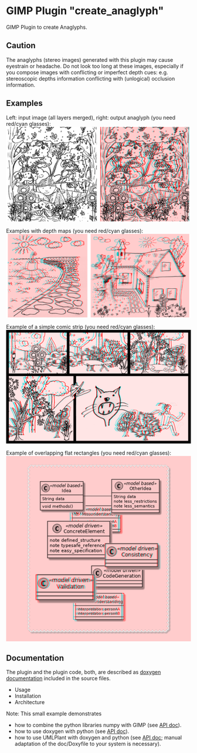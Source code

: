 # GIMP Plugin "create_anaglyph"
GIMP Plugin to create Anaglyphs.
## Caution
The anaglyphs (stereo images) generated with this plugin may cause eyestrain or headache. Do not look too long at these images, especially if you compose images with conflicting or imperfect depth cues: e.g. stereoscopic depths information conflicting with (unlogical) occlusion information. 
## Examples
Left: input image (all layers merged), right: output anaglyph (you need red/cyan glasses):
![Example Anaglyph](/doc/images/demo500.png?raw=true "Left: input image (all layers merged), right: output anaglyph (you need red/cyan glasses)")

Examples with depth maps (you need red/cyan glasses):
![Example Anaglyphs with depth maps](/doc/images/depthmaps500.png?raw=true "Examples with depth maps (you need red/cyan glasses)")

Example of a simple comic strip (you need red/cyan glasses):
![Example of a simple comic strip](/doc/images/comicdemo.png?raw=true "Example of a simple comic strip (you need red/cyan glasses)")

Example of overlapping flat rectangles (you need red/cyan glasses):
![Example](/doc/images/mdriven_maxDisp1.png?raw=true "Example of overlapping flat rectangles (you need red/cyan glasses)")

## Documentation
The plugin and the plugin code, both, are described as [doxygen documentation](http://goto40.github.io/create_anaglyph/) included in the source files.
 * Usage
 * Installation
 * Architecture

Note: This small example demonstrates 
 * how to combine the python libraries numpy with GIMP (see [API doc](http://goto40.github.io/create_anaglyph/)). 
 * how to use doxygen with python (see [API doc](http://goto40.github.io/create_anaglyph/)).
 * how to use UMLPlant with doxygen and python (see [API doc](http://goto40.github.io/create_anaglyph/); manual adaptation of the doc/Doxyfile to your system is necessary).
